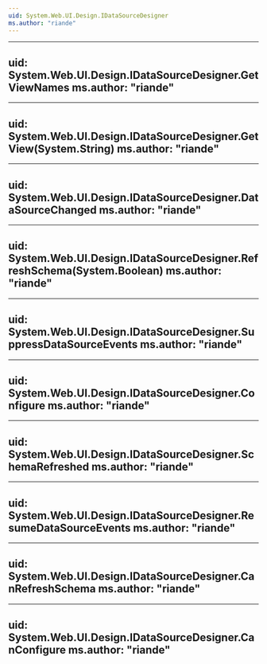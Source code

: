 ```yaml
---
uid: System.Web.UI.Design.IDataSourceDesigner
ms.author: "riande"
---
```


---
uid: System.Web.UI.Design.IDataSourceDesigner.GetViewNames
ms.author: "riande"
---

---
uid: System.Web.UI.Design.IDataSourceDesigner.GetView(System.String)
ms.author: "riande"
---

---
uid: System.Web.UI.Design.IDataSourceDesigner.DataSourceChanged
ms.author: "riande"
---

---
uid: System.Web.UI.Design.IDataSourceDesigner.RefreshSchema(System.Boolean)
ms.author: "riande"
---

---
uid: System.Web.UI.Design.IDataSourceDesigner.SuppressDataSourceEvents
ms.author: "riande"
---

---
uid: System.Web.UI.Design.IDataSourceDesigner.Configure
ms.author: "riande"
---

---
uid: System.Web.UI.Design.IDataSourceDesigner.SchemaRefreshed
ms.author: "riande"
---

---
uid: System.Web.UI.Design.IDataSourceDesigner.ResumeDataSourceEvents
ms.author: "riande"
---

---
uid: System.Web.UI.Design.IDataSourceDesigner.CanRefreshSchema
ms.author: "riande"
---

---
uid: System.Web.UI.Design.IDataSourceDesigner.CanConfigure
ms.author: "riande"
---
